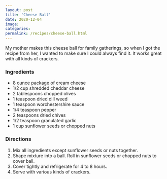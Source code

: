 ```yaml
---
layout: post
title: 'Cheese Ball'
date: 2020-12-04
image:
categories:
permalink: /recipes/cheese-ball.html
---
```


My mother makes this cheese ball for family gatherings, so when I got the recipe from her, I wanted to make sure I could always find it. It works great with all kinds of crackers.

### Ingredients

- 8 ounce package of cream cheese
- 1/2 cup shredded cheddar cheese
- 2 tablespoons chopped olives
- 1 teaspoon dried dill weed
- 1 teaspoon worchestershire sauce
- 1/4 teaspoon pepper
- 2 teaspoons dried chives
- 1/2 teaspoon granulated garlic
- 1 cup sunflower seeds or chopped nuts

### Directions

1. Mix all ingredients except sunflower seeds or nuts together.
2. Shape mixture into a ball. Roll in sunflower seeds or chopped nuts to cover ball.
3. Cover tightly and refrigerate for 4 to 8 hours.
4. Serve with various kinds of crackers.
